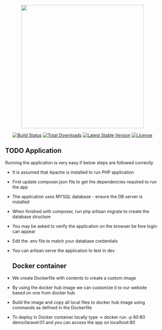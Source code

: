 <p align="center"><a href="https://laravel.com" target="_blank"><img src="https://raw.githubusercontent.com/laravel/art/master/logo-lockup/5%20SVG/2%20CMYK/1%20Full%20Color/laravel-logolockup-cmyk-red.svg" width="400"></a></p>

<p align="center">
<a href="https://travis-ci.org/laravel/framework"><img src="https://travis-ci.org/laravel/framework.svg" alt="Build Status"></a>
<a href="https://packagist.org/packages/laravel/framework"><img src="https://img.shields.io/packagist/dt/laravel/framework" alt="Total Downloads"></a>
<a href="https://packagist.org/packages/laravel/framework"><img src="https://img.shields.io/packagist/v/laravel/framework" alt="Latest Stable Version"></a>
<a href="https://packagist.org/packages/laravel/framework"><img src="https://img.shields.io/packagist/l/laravel/framework" alt="License"></a>
</p>

## TODO Application

Running the application is very easy if below steps are followed correctly
- It is assumed that Apache is installed to run PHP application
- First update composer.json file to get the dependencies required to run the app
- The application uses MYSQL database - ensure the DB server is installed 
- When finished with composer, run php artisan migrate to create the database structure
- You may be asked to verify the application on the browser be fore login can appear
- Edit the .env file to match your database credentials
- You can artisan serve the application to test in dev

  ## Docker container
- We create Dockerfile with contents to create a custom image
- By using the docker hub image we can customize it to our website based on one from docker hub
- Build the image and copy all local files to docker hub image using commands as defined in the Dockerfile
- To deploy in Docker container locally type -> docker run -p 80:80 demo/laravel:01 and you can access the app on localhost:80
